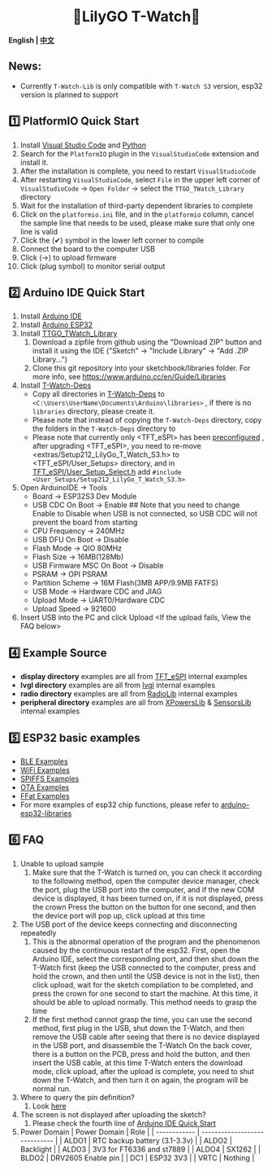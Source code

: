<h1 align = "center">🌟LilyGO T-Watch🌟</h1>

**English | [中文](README_CN.MD)**

## News:
- Currently `T-Watch-Lib` is only compatible with `T-Watch S3` version, esp32 version is planned to support

## 1️⃣ PlatformIO Quick Start <Recommended>

1. Install [Visual Studio Code](https://code.visualstudio.com/) and [Python](https://www.python.org/)
2. Search for the `PlatformIO` plugin in the `VisualStudioCode` extension and install it.
3. After the installation is complete, you need to restart `VisualStudioCode`
4. After restarting `VisualStudioCode`, select `File` in the upper left corner of `VisualStudioCode` -> `Open Folder` -> select the `TTGO_TWatch_Library` directory
5. Wait for the installation of third-party dependent libraries to complete
6. Click on the `platformio.ini` file, and in the `platformio` column, cancel the sample line that needs to be used, please make sure that only one line is valid
7. Click the (✔) symbol in the lower left corner to compile
8. Connect the board to the computer USB
9. Click (→) to upload firmware
10. Click (plug symbol) to monitor serial output


## 2️⃣ Arduino IDE Quick Start

1. Install [Arduino IDE](https://www.arduino.cc/en/software)
2. Install [Arduino ESP32](https://docs.espressif.com/projects/arduino-esp32/en/latest/) 
3. Install [TTGO_TWatch_Library](https://github.com/Xinyuan-LilyGO/TTGO_TWatch_Library)
   1. Download a zipfile from github using the "Download ZIP" button and install it using the IDE ("Sketch" -> "Include Library" -> "Add .ZIP Library...")
   2. Clone this git repository into your sketchbook/libraries folder. For more info, see https://www.arduino.cc/en/Guide/Libraries
4. Install [T-Watch-Deps](https://github.com/Xinyuan-LilyGO/T-Watch-Deps)
    - Copy all directories in [T-Watch-Deps](https://github.com/Xinyuan-LilyGO/T-Watch-Deps) to `<C:\Users\UserName\Documents\Arduino\libraries>` , if there is no `libraries` directory, please create it.
    - Please note that instead of copying the `T-Watch-Deps` directory, copy the folders in the `T-Watch-Deps` directory to <libraries>
    - Please note that currently only <TFT_eSPI> has been [preconfigured](https://github.com/Xinyuan-LilyGO/T-Watch-Deps/blob/be311130018708903d5ed1e524b73d670a2e18f1/TFT_eSPI/User_Setup_Select.h#L143) , after upgrading <TFT_eSPI>, you need to re-move <extras/Setup212_LilyGo_T_Watch_S3.h> to <TFT_eSPI/User_Setups> directory, and in [TFT_eSPI/User_Setup_Select.h](https://github.com/Xinyuan-LilyGO/T-Watch-Deps/blob/be311130018708903d5ed1e524b73d670a2e18f1/TFT_eSPI/User_Setup_Select.h#L143) add `#include <User_Setups/Setup212_LilyGo_T_Watch_S3.h>`
5. Open ArduinoIDE -> Tools
   - Board -> ESP32S3 Dev Module
   - USB CDC On Boot -> Enable  ## Note that you need to change Enable to Disable when USB is not connected, so USB CDC will not prevent the board from starting
   - CPU Frequency -> 240MHz
   - USB DFU On Boot -> Disable
   - Flash Mode -> QIO 80MHz
   - Flash Size -> 16MB(128Mb)
   - USB Firmware MSC On Boot -> Disable
   - PSRAM -> OPI PSRAM
   - Partition Scheme -> 16M Flash(3MB APP/9.9MB FATFS)
   - USB Mode -> Hardware CDC and JIAG
   - Upload Mode -> UART0/Hardware CDC
   - Upload Speed -> 921600
6. Insert USB into the PC and click Upload <If the upload fails, View the FAQ below>


<h2 align = "left">4️⃣ Example Source </h2>

- **display directory**  examples are all from [TFT_eSPI](https://github.com/Bodmer/TFT_eSPI/tree/master/examples) internal examples
- **lvgl directory** examples are all from [lvgl](https://github.com/lvgl/lvgl/tree/master/examples)  internal examples
- **radio directory** examples are all from [RadioLib](https://github.com/jgromes/RadioLib/tree/master/examples/SX126x) internal examples
- **peripheral directory** examples are all from [XPowersLib](https://github.com/lewisxhe/XPowersLib/tree/master/examples) & [SensorsLib](https://github.com/lewisxhe/SensorsLib/tree/master/examples) internal examples


<h2 align = "left">5️⃣ ESP32 basic examples </h2>

- [BLE Examples](https://github.com/espressif/arduino-esp32/tree/master/libraries/BLE)
- [WiFi Examples](https://github.com/espressif/arduino-esp32/tree/master/libraries/WiFi)
- [SPIFFS Examples](https://github.com/espressif/arduino-esp32/tree/master/libraries/SPIFFS)
- [OTA Examples](https://github.com/espressif/arduino-esp32/tree/master/libraries/ArduinoOTA)
- [FFat Examples](https://github.com/espressif/arduino-esp32/tree/master/libraries/FFat)
- For more examples of esp32 chip functions, please refer to [arduino-esp32-libraries](https://github.com/espressif/arduino-esp32/tree/master/libraries)


<h2 align = "left">6️⃣ FAQ </h2>

1. Unable to upload sample
    1. Make sure that the T-Watch is turned on, you can check it according to the following method, open the computer device manager, check the port, plug the USB port into the computer, and if the new COM device is displayed, it has been turned on, if it is not displayed, press the crown Press the button on the button for one second, and then the device port will pop up, click upload at this time
2. The USB port of the device keeps connecting and disconnecting repeatedly
    1. This is the abnormal operation of the program and the phenomenon caused by the continuous restart of the esp32. First, open the Arduino IDE, select the corresponding port, and then shut down the T-Watch first (keep the USB connected to the computer, press and hold the crown, and then until the USB device is not in the list), then click upload, wait for the sketch compilation to be completed, and press the crown for one second to start the machine. At this time, it should be able to upload normally. This method needs to grasp the time
    2. If the first method cannot grasp the time, you can use the second method, first plug in the USB, shut down the T-Watch, and then remove the USB cable after seeing that there is no device displayed in the USB port, and disassemble the T-Watch On the back cover, there is a button on the PCB, press and hold the button, and then insert the USB cable, at this time T-Watch enters the download mode, click upload, after the upload is complete, you need to shut down the T-Watch, and then turn it on again, the program will be normal run.
3. Where to query the pin definition?
    1. Look [here](./src/utilities.h)
4. The screen is not displayed after uploading the sketch?
    1. Please check the fourth line of [Arduino IDE Quick Start]()
 5. Power Domain 
    | Power Domain | Role                          |
    | ------------ | ----------------------------- |
    | ALDO1        | RTC backup battery (3.1-3.3v) |
    | ALDO2        | Backlight                     |
    | ALDO3        | 3V3 for FT6336 and st7889     |
    | ALDO4        | SX1262                        |
    | BLDO2        | DRV2605 Enable pin            |
    | DC1          | ESP32 3V3                     |
    | VRTC         | Nothing                       |
